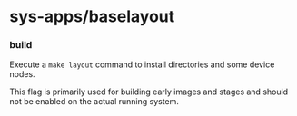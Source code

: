 # sys-apps/baselayout

### build
Execute a `make layout` command to install directories and some device nodes.

This flag is primarily used for building early images and stages and should not be enabled on the actual running system.
